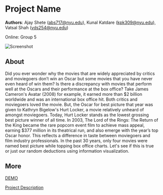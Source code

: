# Project Name
**Authors**: Ajay Shete (abs717@nyu.edu), Kunal Katdare (kpk309@nyu.edu), Vatsal Shah (vds254@nyu.edu)

Online: Group 5 

![Screenshot](https://marketingland.com/wp-content/ml-loads/2015/08/movie-film-video-production-ss-1920-800x450.jpg)


## About
Did you ever wonder why the movies that are widely appreciated by critics and moviegoers
don’t win an Oscar but some movies that you have never even heard of win them? Is there a
discrepancy with movies that perform well at the Oscars and their performance at the box
office? Take James Cameron's Avatar (2008) for example, it earned more than $2 billion
worldwide and was an international box office hit. Both critics and moviegoers loved the movie.
But, the Oscar for best picture that year was given to Kathryn Bigelow's Hurt Locker, a movie
relatively unheard of amongst moviegoers. Today, Hurt Locker stands as the lowest grossing
best picture winner of all time. In 2003, The Lord of the Rings: The Return of the King became
the rare popcorn event film to achieve mass appeal, earning $377 million in its theatrical run,
and also emerge with the year’s top Oscar honor. This reflects a difference in taste between
moviegoers and film industry professionals. In the past 30 years, only four movies were named
best picture while topping box office charts. Let's see if this is true or just our random deductions using information visualization.

## More
[DEMO](##)

[Project Description](Project.pdf)
